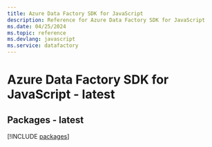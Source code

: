 ```yaml
---
title: Azure Data Factory SDK for JavaScript
description: Reference for Azure Data Factory SDK for JavaScript
ms.date: 04/25/2024
ms.topic: reference
ms.devlang: javascript
ms.service: datafactory
---
```

# Azure Data Factory SDK for JavaScript - latest
## Packages - latest
[!INCLUDE [packages](data-factory-index.md)]